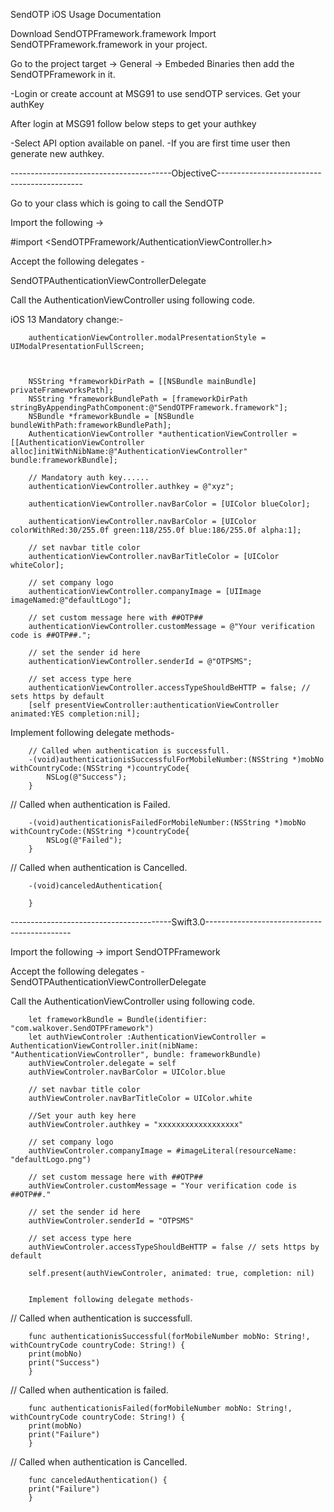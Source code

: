 

SendOTP iOS Usage Documentation

Download SendOTPFramework.framework
Import SendOTPFramework.framework in your project.

Go to the project target  -> General -> Embeded Binaries then add the SendOTPFramework in it.

-Login or create account at MSG91 to use sendOTP services.
Get your authKey

After login at MSG91 follow below steps to get your authkey

-Select API option available on panel.
-If you are first time user then generate new authkey.




----------------------------------------ObjectiveC--------------------------------------------

Go to your class which is going to call the SendOTP 


Import the following ->

#import <SendOTPFramework/AuthenticationViewController.h>

Accept the following delegates -  <SendOTPAuthenticationViewControllerDelegate>

SendOTPAuthenticationViewControllerDelegate

Call the AuthenticationViewController using following code.

iOS 13 Mandatory change:-

        authenticationViewController.modalPresentationStyle = UIModalPresentationFullScreen;



        NSString *frameworkDirPath = [[NSBundle mainBundle] privateFrameworksPath];
        NSString *frameworkBundlePath = [frameworkDirPath stringByAppendingPathComponent:@"SendOTPFramework.framework"];
        NSBundle *frameworkBundle = [NSBundle bundleWithPath:frameworkBundlePath];
        AuthenticationViewController *authenticationViewController = [[AuthenticationViewController alloc]initWithNibName:@"AuthenticationViewController" bundle:frameworkBundle];

        // Mandatory auth key......
        authenticationViewController.authkey = @"xyz";

        authenticationViewController.navBarColor = [UIColor blueColor];

        authenticationViewController.navBarColor = [UIColor colorWithRed:30/255.0f green:118/255.0f blue:186/255.0f alpha:1];

        // set navbar title color
        authenticationViewController.navBarTitleColor = [UIColor whiteColor];

        // set company logo
        authenticationViewController.companyImage = [UIImage imageNamed:@"defaultLogo"];

        // set custom message here with ##OTP##
        authenticationViewController.customMessage = @"Your verification code is ##OTP##.";

        // set the sender id here
        authenticationViewController.senderId = @"OTPSMS";

        // set access type here
        authenticationViewController.accessTypeShouldBeHTTP = false; // sets https by default
        [self presentViewController:authenticationViewController animated:YES completion:nil];


Implement following delegate methods-

        // Called when authentication is successfull.
        -(void)authenticationisSuccessfulForMobileNumber:(NSString *)mobNo withCountryCode:(NSString *)countryCode{
            NSLog(@"Success");
        }

// Called when authentication is Failed.

        -(void)authenticationisFailedForMobileNumber:(NSString *)mobNo withCountryCode:(NSString *)countryCode{
            NSLog(@"Failed");
        }

// Called when authentication is Cancelled.

        -(void)canceledAuthentication{
           
        }


----------------------------------------Swift3.0--------------------------------------------


Import the following ->
import SendOTPFramework

Accept the following delegates -  SendOTPAuthenticationViewControllerDelegate

Call the AuthenticationViewController using following code.

        let frameworkBundle = Bundle(identifier: "com.walkover.SendOTPFramework")
        let authViewControler :AuthenticationViewController = AuthenticationViewController.init(nibName: "AuthenticationViewController", bundle: frameworkBundle)
        authViewControler.delegate = self
        authViewControler.navBarColor = UIColor.blue

        // set navbar title color
        authViewControler.navBarTitleColor = UIColor.white

        //Set your auth key here
        authViewControler.authkey = "xxxxxxxxxxxxxxxxxx"

        // set company logo
        authViewControler.companyImage = #imageLiteral(resourceName: "defaultLogo.png")

        // set custom message here with ##OTP##
        authViewControler.customMessage = "Your verification code is ##OTP##."

        // set the sender id here
        authViewControler.senderId = "OTPSMS"

        // set access type here
        authViewControler.accessTypeShouldBeHTTP = false // sets https by default

        self.present(authViewControler, animated: true, completion: nil)

        
        Implement following delegate methods-

// Called when authentication is successfull.

        func authenticationisSuccessful(forMobileNumber mobNo: String!, withCountryCode countryCode: String!) {
        print(mobNo)
        print("Success")
        }

// Called when authentication is failed.

        func authenticationisFailed(forMobileNumber mobNo: String!, withCountryCode countryCode: String!) {
        print(mobNo)
        print("Failure")
        }

// Called when authentication is Cancelled.

        func canceledAuthentication() {
        print("Failure")
        }

